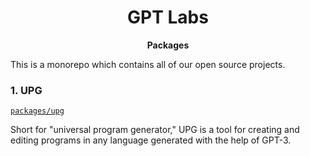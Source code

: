 <div align="center">
  <h1>GPT Labs</h1>
  <b><p>Packages</p></b>
</div>

This is a monorepo which contains all of our open source projects.

### 1. UPG

[`packages/upg`](https://github.com/ctjlewis/upg/tree/master/packages/upg)

Short for "universal program generator," UPG is a tool for creating and editing
programs in any language generated with the help of GPT-3.
